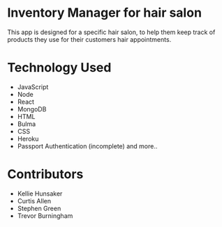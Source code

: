 # Inventory Manager for hair salon

This app is designed for a specific hair salon, to help them keep track of products they use for their customers hair appointments.

# Technology Used

- JavaScript
- Node
- React
- MongoDB
- HTML
- Bulma
- CSS
- Heroku
- Passport Authentication (incomplete)
and more..

# Contributors

- Kellie Hunsaker
- Curtis Allen
- Stephen Green
- Trevor Burningham
